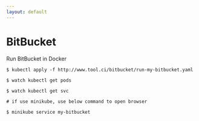 ```yaml
---
layout: default
---
```


# BitBucket

Run BitBucket in Docker

```
$ kubectl apply -f http://www.tool.ci/bitbucket/run-my-bitbucket.yaml

$ watch kubectl get pods

$ watch kubectl get svc

# if use minikube, use below command to open browser

$ minikube service my-bitbucket
```

